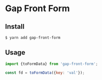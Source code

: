 # Gap Front Form

## Install
```
$ yarn add gap-front-form
```

## Usage

```javascript
import {toFormData} from 'gap-front-form';

const fd = toFormData({key: 'val'});
```
